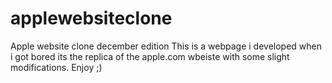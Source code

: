 # applewebsiteclone
Apple website clone december edition
This is a webpage i developed when i got bored its the replica of the apple.com wbeiste with some slight modifications. 
Enjoy ;)
